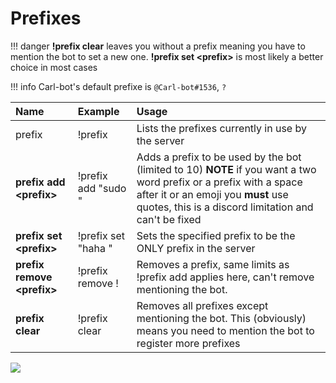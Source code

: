 # Prefixes

!!! danger
    **!prefix clear** leaves you without a prefix meaning you have to mention the bot to set a new one. **!prefix set &lt;prefix&gt;** is most likely a better choice in most cases

!!! info
	Carl-bot's default prefixe is `@Carl-bot#1536`, `?`

| Name | Example | Usage |
| :--- | :--- | :--- |
| prefix | !prefix | Lists the prefixes currently in use by the server |
| **prefix add &lt;prefix&gt;** | !prefix add "sudo " | Adds a prefix to be used by the bot (limited to 10) **NOTE** if you want a two word prefix or a prefix with a space after it or an emoji you **must** use quotes, this is a discord limitation and can't be fixed |
| **prefix set &lt;prefix&gt;** | !prefix set "haha " | Sets the specified prefix to be the ONLY prefix in the server |
| **prefix remove &lt;prefix&gt;** | !prefix remove ! | Removes a prefix, same limits as !prefix add applies here, can't remove mentioning the bot. |
| **prefix clear** | !prefix clear | Removes all prefixes except mentioning the bot. This (obviously) means you need to mention the bot to register more prefixes |

![](../images/prefixes.png)

